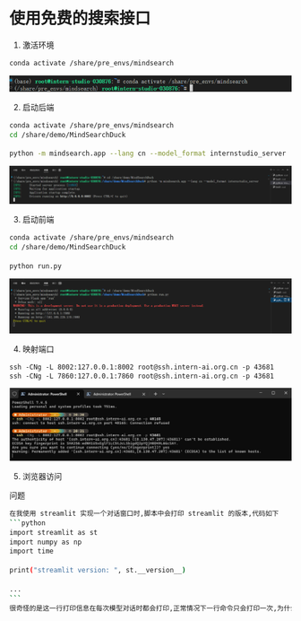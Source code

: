 # 使用免费的搜索接口

1. 激活环境

```sh
conda activate /share/pre_envs/mindsearch
```

![image-20240821201917848](3-3_MindSearch.assets/image-20240821201917848.png)

2. 启动后端

```sh
conda activate /share/pre_envs/mindsearch
cd /share/demo/MindSearchDuck

python -m mindsearch.app --lang cn --model_format internstudio_server
```

![image-20240821202209755](3-3_MindSearch.assets/image-20240821202209755.png)

3. 启动前端

```sh
conda activate /share/pre_envs/mindsearch
cd /share/demo/MindSearchDuck

python run.py
```

![image-20240821202258056](3-3_MindSearch.assets/image-20240821202258056.png)

4. 映射端口

```
ssh -CNg -L 8002:127.0.0.1:8002 root@ssh.intern-ai.org.cn -p 43681
ssh -CNg -L 7860:127.0.0.1:7860 root@ssh.intern-ai.org.cn -p 43681
```

![image-20240821202405735](3-3_MindSearch.assets/image-20240821202405735.png)

5. 浏览器访问

问题

````sh
在我使用 streamlit 实现一个对话窗口时,脚本中会打印 streamlit 的版本,代码如下
```python
import streamlit as st
import numpy as np
import time

print("streamlit version: ", st.__version__)

...
```
很奇怪的是这一行打印信息在每次模型对话时都会打印,正常情况下一行命令只会打印一次,为什么 streamlit 启动的服务每次都会打印呢?
````

